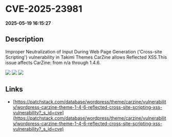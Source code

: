 # CVE-2025-23981

**2025-05-19 16:15:27**

## Description
Improper Neutralization of Input During Web Page Generation ('Cross-site Scripting') vulnerability in Takimi Themes CarZine allows Reflected XSS.This issue affects CarZine: from n/a through 1.4.6.

![](https://img.shields.io/static/v1?label=Score&message=7.1&color=red)
![](https://img.shields.io/static/v1?label=Severity&message=HIGH&color=red)
![](https://img.shields.io/static/v1?label=CWE&message=XSS&color=green)

## Links
- [https://patchstack.com/database/wordpress/theme/carzine/vulnerability/wordpress-carzine-theme-1-4-6-reflected-cross-site-scripting-xss-vulnerability?_s_id=cve](https://patchstack.com/database/wordpress/theme/carzine/vulnerability/wordpress-carzine-theme-1-4-6-reflected-cross-site-scripting-xss-vulnerability?_s_id=cve)
